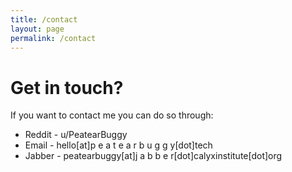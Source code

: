 ```yaml
---
title: /contact
layout: page
permalink: /contact
---
```


# Get in touch?

If you want to contact me you can do so through:

* Reddit - u/PeatearBuggy
* Email - hello[at]p e a t e a r b u g g y[dot]tech
* Jabber - peatearbuggy[at]j a b b e r[dot]calyxinstitute[dot]org 

